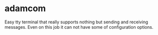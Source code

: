 # adamcom
Easy tty terminal that really supports nothing but sending and receiving messages. Even on this job it can not have some of configuration options.
